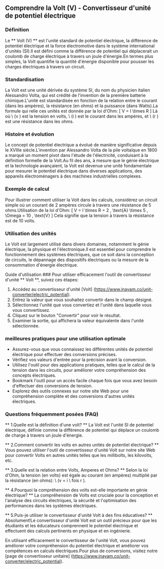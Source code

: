 ## Comprendre la Volt (V) - Convertisseur d'unité de potentiel électrique

### Définition
Le ** Volt (V) ** est l'unité standard de potentiel électrique, la différence de potentiel électrique et la force électromotive dans le système international d'unités (SI).Il est défini comme la différence de potentiel qui déplacerait un coulomb de charge électrique à travers un joule d'énergie.En termes plus simples, la Volt quantifie la quantité d'énergie disponible pour pousser les charges électriques à travers un circuit.

### Standardisation
La Volt est une unité dérivée du système SI, du nom du physicien italien Alessandro Volta, qui est crédité de l'invention de la première batterie chimique.L'unité est standardisée en fonction de la relation entre le courant (dans les ampères), la résistance (en ohms) et la puissance (dans Watts).La formule qui relie ces unités est donnée par la loi d'Ohm:
\[ V = I \times R \]
Là où \ (v \) est la tension en volts, \ (i \) est le courant dans les ampères, et \ (r \) est une résistance dans les ohms.

### Histoire et évolution
Le concept de potentiel électrique a évolué de manière significative depuis le XVIIIe siècle.L'invention par Alessandro Volta de la pile voltaïque en 1800 a marqué un moment pivot dans l'étude de l'électricité, conduisant à la définition formelle de la Volt.Au fil des ans, à mesure que le génie électrique et la technologie avançaient, la Volt est devenue une unité fondamentale pour mesurer le potentiel électrique dans diverses applications, des appareils électroménagers à des machines industrielles complexes.

### Exemple de calcul
Pour illustrer comment utiliser la Volt dans les calculs, considérez un circuit simple où un courant de 2 ampères circule à travers une résistance de 5 ohms.Utilisation de la loi d'Ohm:
\[ V = I \times R = 2 \, \text{A} \times 5 \, \Omega = 10 \, \text{V} \]
Cela signifie que la tension à travers la résistance est de 10 volts.

### Utilisation des unités
Le Volt est largement utilisé dans divers domaines, notamment le génie électrique, la physique et l'électronique.Il est essentiel pour comprendre le fonctionnement des systèmes électriques, que ce soit dans la conception de circuits, le dépannage des dispositifs électriques ou la mesure de la consommation d'énergie électrique.

Guide d'utilisation ###
Pour utiliser efficacement l'outil de convertisseur d'unité ** Volt **, suivez ces étapes:
1. Accédez au convertisseur d'unité [Volt] (https://www.inayam.co/unit-converter/electric_potential).
2. Entrez la valeur que vous souhaitez convertir dans le champ désigné.
3. Sélectionnez l'unité que vous convertiez et l'unité dans laquelle vous vous convertissez.
4. Cliquez sur le bouton "Convertir" pour voir le résultat.
5. Examiner la sortie, qui affichera la valeur équivalente dans l'unité sélectionnée.

### meilleures pratiques pour une utilisation optimale
- Assurez-vous que vous connaissez les différentes unités de potentiel électrique pour effectuer des conversions précises.
- Vérifiez vos valeurs d'entrée pour la précision avant la conversion.
- Utilisez l'outil pour des applications pratiques, telles que le calcul de la tension dans les circuits, pour améliorer votre compréhension des concepts électriques.
- Bookmark l'outil pour un accès facile chaque fois que vous avez besoin d'effectuer des conversions de tension.
- Explorez des outils connexes sur notre site Web pour une compréhension complète et des conversions d'autres unités électriques.

### Questions fréquemment posées (FAQ)

** 1.Quelle est la définition d'une volt? **
La Volt est l'unité SI de potentiel électrique, définie comme la différence de potentiel qui déplace un coulomb de charge à travers un joule d'énergie.

** 2.Comment convertir les volts en autres unités de potentiel électrique? **
Vous pouvez utiliser l'outil de convertisseur d'unité Volt sur notre site Web pour convertir Volts en autres unités telles que les millibolts, les kilovolts, etc.

** 3.Quelle est la relation entre Volts, Amperes et Ohms? **
Selon la loi d'Ohm, la tension (en volts) est égale au courant (en ampères) multiplié par la résistance (en ohms): \ (v = i \ fois r \).

** 4.Pourquoi la compréhension des volts est-elle importante en génie électrique? **
La compréhension de Volts est cruciale pour la conception et l'analyse des circuits électriques, la sécurité et l'optimisation des performances dans les systèmes électriques.

** 5.Puis-je utiliser le convertisseur d'unité Volt à des fins éducatives? **
Absolument!Le convertisseur d'unité Volt est un outil précieux pour que les étudiants et les éducateurs comprennent le potentiel électrique et effectuent des calculs pertinents en physique et en ingénierie.

En utilisant efficacement le convertisseur de l'unité Volt, vous pouvez améliorer votre compréhension du potentiel électrique et améliorer vos compétences en calculs électriques.Pour plus de conversions, visitez notre [page de convertisseur unitaire] (https://www.inayam.co/unit-converter/electric_potential).